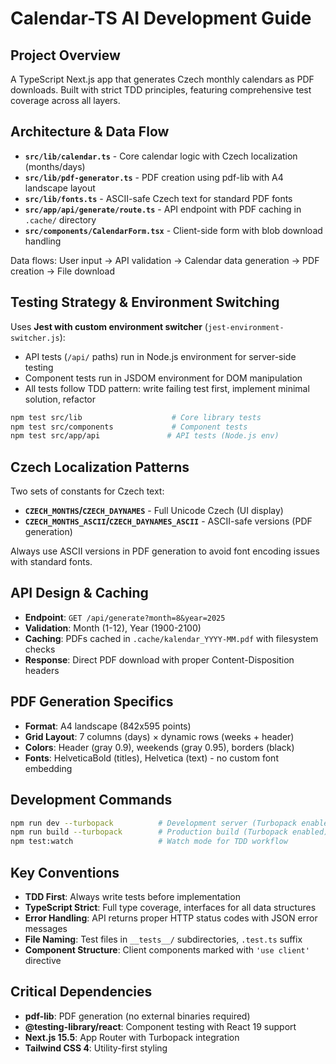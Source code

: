 # Calendar-TS AI Development Guide

## Project Overview
A TypeScript Next.js app that generates Czech monthly calendars as PDF downloads. Built with strict TDD principles, featuring comprehensive test coverage across all layers.

## Architecture & Data Flow
- **`src/lib/calendar.ts`** - Core calendar logic with Czech localization (months/days)
- **`src/lib/pdf-generator.ts`** - PDF creation using pdf-lib with A4 landscape layout
- **`src/lib/fonts.ts`** - ASCII-safe Czech text for standard PDF fonts
- **`src/app/api/generate/route.ts`** - API endpoint with PDF caching in `.cache/` directory
- **`src/components/CalendarForm.tsx`** - Client-side form with blob download handling

Data flows: User input → API validation → Calendar data generation → PDF creation → File download

## Testing Strategy & Environment Switching
Uses **Jest with custom environment switcher** (`jest-environment-switcher.js`):
- API tests (`/api/` paths) run in Node.js environment for server-side testing
- Component tests run in JSDOM environment for DOM manipulation
- All tests follow TDD pattern: write failing test first, implement minimal solution, refactor

```bash
npm test src/lib                    # Core library tests
npm test src/components             # Component tests  
npm test src/app/api               # API tests (Node.js env)
```

## Czech Localization Patterns
Two sets of constants for Czech text:
- **`CZECH_MONTHS`/`CZECH_DAYNAMES`** - Full Unicode Czech (UI display)
- **`CZECH_MONTHS_ASCII`/`CZECH_DAYNAMES_ASCII`** - ASCII-safe versions (PDF generation)

Always use ASCII versions in PDF generation to avoid font encoding issues with standard fonts.

## API Design & Caching
- **Endpoint**: `GET /api/generate?month=8&year=2025`
- **Validation**: Month (1-12), Year (1900-2100)
- **Caching**: PDFs cached in `.cache/kalendar_YYYY-MM.pdf` with filesystem checks
- **Response**: Direct PDF download with proper Content-Disposition headers

## PDF Generation Specifics
- **Format**: A4 landscape (842x595 points)
- **Grid Layout**: 7 columns (days) × dynamic rows (weeks + header)
- **Colors**: Header (gray 0.9), weekends (gray 0.95), borders (black)
- **Fonts**: HelveticaBold (titles), Helvetica (text) - no custom font embedding

## Development Commands
```bash
npm run dev --turbopack          # Development server (Turbopack enabled)
npm run build --turbopack        # Production build (Turbopack enabled)
npm test:watch                   # Watch mode for TDD workflow
```

## Key Conventions
- **TDD First**: Always write tests before implementation
- **TypeScript Strict**: Full type coverage, interfaces for all data structures
- **Error Handling**: API returns proper HTTP status codes with JSON error messages
- **File Naming**: Test files in `__tests__/` subdirectories, `.test.ts` suffix
- **Component Structure**: Client components marked with `'use client'` directive

## Critical Dependencies
- **pdf-lib**: PDF generation (no external binaries required)
- **@testing-library/react**: Component testing with React 19 support
- **Next.js 15.5**: App Router with Turbopack integration
- **Tailwind CSS 4**: Utility-first styling
